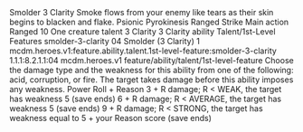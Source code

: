 <ability>
  <name>Smolder</name>
  <cost>3 Clarity</cost>
  <flavor>Smoke flows from your enemy like tears as their skin begins to blacken and flake.</flavor>
  <keywords>
    <keyword>Psionic</keyword>
    <keyword>Pyrokinesis</keyword>
    <keyword>Ranged</keyword>
    <keyword>Strike</keyword>
  </keywords>
  <type>Main action</type>
  <distance>Ranged 10</distance>
  <target>One creature</target>
  <metadata>
    <class>talent</class>
    <cost>3 Clarity</cost>
    <cost_amount>3</cost_amount>
    <cost_resource>Clarity</cost_resource>
    <feature_type>ability</feature_type>
    <file_dpath>Talent/1st-Level Features</file_dpath>
    <item_id>smolder-3-clarity</item_id>
    <item_index>04</item_index>
    <item_name>Smolder (3 Clarity)</item_name>
    <level>1</level>
    <scc>mcdm.heroes.v1:feature.ability.talent.1st-level-feature:smolder-3-clarity</scc>
    <scdc>1.1.1:8.2.1.1:04</scdc>
    <source>mcdm.heroes.v1</source>
    <type>feature/ability/talent/1st-level-feature</type>
  </metadata>
  <effects>
    <effect type="mundane">Choose the damage type and the weakness for this ability from one of the following: acid, corruption, or fire. The target takes damage before this ability imposes any weakness.</effect>
    <effect type="roll">
      <roll>Power Roll + Reason</roll>
      <t1>3 + R damage; R &lt; WEAK, the target has weakness 5 (save ends)</t1>
      <t2>6 + R damage; R &lt; AVERAGE, the target has weakness 5 (save ends)</t2>
      <t3>9 + R damage; R &lt; STRONG, the target has weakness equal to 5 + your Reason score (save ends)</t3>
    </effect>
  </effects>
</ability>
